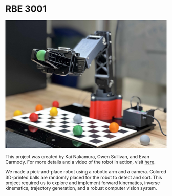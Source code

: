 # RBE 3001

[![View on Youtube](robot.jpg)](https://kainakamura.com/project/rbe3001)

This project was created by Kai Nakamura, Owen Sullivan, and Evan Carmody. For more details and a video of the robot in action, visit [here](https://kainakamura.com/project/rbe3001).

We made a pick-and-place robot using a robotic arm and a camera. Colored 3D-printed balls are randomly placed for the robot to detect and sort. This project required us to explore and implement forward kinematics, inverse kinematics, trajectory generation, and a robust computer vision system.
